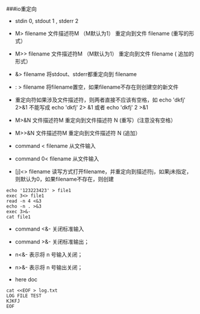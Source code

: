 ###io重定向
- stdin 0, stdout 1 , stderr 2

- M> filename  文件描述符M （M默认为1） 重定向到文件 filename  (重写的形式）
- M>> filename  文件描述符M （M默认为1） 重定向到文件 filename  ( 追加的形式）
- &> filename   将stdout、stderr都重定向到 filename 
- : > filename   将filename置空，如果filename不存在则创建空的新文件

- 重定向符如果涉及文件描述符，则两者直接不应该有空格，如 echo 'dkfj' 2>&1 不能写成 echo 'dkfj' 2> &1  或者 echo 'dkfj' 2 >&1
- M>&N  文件描述符M 重定向到文件描述符 N  (重写）(注意没有空格）
- M>>&N  文件描述符M 重定向到文件描述符 N  (追加）

- command  < filename   从文件输入
- command 0< filename   从文件输入

- [j]<> filename 读写方式打开filename，并重定向到描述符j，如果j未指定，则默认为0，如果filename不存在，则创建

```shell
echo '123223423' > file1
exec 3<> file1
read -n 4 <&3
echo -n . >&3
exec 3>&-
cat file1
```

- command <&- 关闭标准输入
- command >&- 关闭标准输出；
- n<&- 表示将 n 号输入关闭；
- n>&- 表示将 n 号输出关闭；

- here doc
```shell
cat <<EOF > log.txt
LOG FILE TEST
KJKFJ
EOF
```






